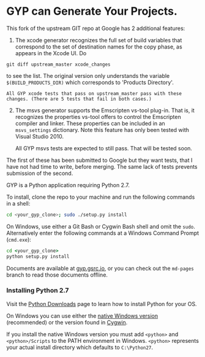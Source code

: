 GYP can Generate Your Projects.
===================================

This fork of the upstream GIT repo at Google has 2 additional features:

1. The xcode generator recognizes the full set of build variables
that correspond to the set of destination names for the copy phase,
as appears in the Xcode UI. Do
 ```
 git diff upstream_master xcode_changes
 ```
 to see the list. The original version only understands
 the variable `$(BUILD_PRODUCTS_DIR)` which corresponds to
 'Products Directory'.

    All GYP xcode tests that pass on upstream_master pass with these
    changes. (There are 5 tests that fail in both cases.)

2. The msvs generator supports the Emscripten vs-tool plug-in.
That is, it recognizes the properties vs-tool offers to
control the Emscripten compiler and linker. These properties
can be included in an `msvs_settings` dictionary. Note this feature
has only been tested with Visual Studio 2010.

    All GYP msvs tests are expected to still pass. That will be tested soon.
    

The first of these has been submitted to Google but they want
tests, that I have not had time to write, before merging. The
same lack of tests prevents submission of the second.

GYP is a Python application requiring Python 2.7.

To install, clone the repo to your machine and run the following
commands in a shell:

```bash
cd <your_gyp_clone>; sudo ./setup.py install
```

On Windows, use either a Git Bash or Cygwin Bash shell and omit the
`sudo`. Alternatively enter the following commands at a Windows Command
Prompt (`cmd.exe`):

```cmd
cd <your_gyp_clone>
python setup.py install
```

Documents are available at [gyp.gsrc.io](https://gyp.gsrc.io), or you
can check out the ```md-pages``` branch to read those documents offline.

### Installing Python 2.7

Visit the [Python Downloads](https://www.python.org/downloads/) page
to learn how to install Python for your OS.

On Windows you can use either the [native Windows version](https://www.python.org/downloads/windows/)
(recommended) or the version found in [Cygwin](https://www.cygwin.com).

If you install the native Windows version you must add `<python>` and
`<python>/Scripts` to the PATH environment in Windows. `<python>` represents
your actual install directory which defaults to `C:\Python27`.
